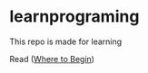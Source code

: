 # learnprograming
This repo is made for learning

Read ([Where to Begin](https://github.com/mayurguptaiiitm/learnprograming/blob/main/Web%20Development/Where%20to%20Begin.md))
